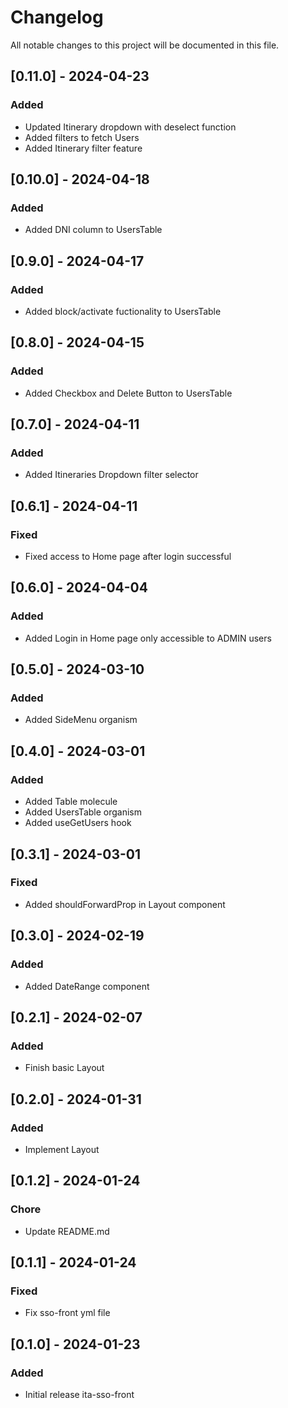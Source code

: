 # Changelog

All notable changes to this project will be documented in this file.

## [0.11.0] - 2024-04-23

### Added

- Updated Itinerary dropdown with deselect function
- Added filters to fetch Users
- Added Itinerary filter feature

## [0.10.0] - 2024-04-18

### Added

- Added DNI column to UsersTable

## [0.9.0] - 2024-04-17

### Added

- Added block/activate fuctionality to UsersTable

## [0.8.0] - 2024-04-15

### Added

- Added Checkbox and Delete Button to UsersTable

## [0.7.0] - 2024-04-11

### Added

- Added Itineraries Dropdown filter selector

## [0.6.1] - 2024-04-11

### Fixed

- Fixed access to Home page after login successful

## [0.6.0] - 2024-04-04

### Added

- Added Login in Home page only accessible to ADMIN users

## [0.5.0] - 2024-03-10

### Added

- Added SideMenu organism

## [0.4.0] - 2024-03-01

### Added

- Added Table molecule
- Added UsersTable organism
- Added useGetUsers hook

## [0.3.1] - 2024-03-01

### Fixed

- Added shouldForwardProp in Layout component

## [0.3.0] - 2024-02-19

### Added

- Added DateRange component

## [0.2.1] - 2024-02-07

### Added

- Finish basic Layout

## [0.2.0] - 2024-01-31

### Added

- Implement Layout

## [0.1.2] - 2024-01-24

### Chore

- Update README.md

## [0.1.1] - 2024-01-24

### Fixed

- Fix sso-front yml file

## [0.1.0] - 2024-01-23

### Added

- Initial release ita-sso-front
